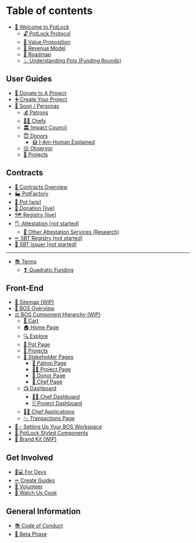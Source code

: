 # Table of contents

* [👋 Welcome to PotLock](README.md)
  * [🔓 PotLock Protocol](welcome-to-potlock/potlock-protocol.md)
  * [🚀 Value Proposition](welcome-to-potlock/value-proposition.md)
  * [💸 Revenue Model](welcome-to-potlock/revenue-model.md)
  * [🔮 Roadmap](welcome-to-potlock/roadmap.md)
  * [♨ Understanding Pots (Funding Rounds)](welcome-to-potlock/understanding-pots-funding-rounds.md)

## User Guides

* [🙏 Donate to A Project](user-guides/donate-to-a-project.md)
* [➕ Create Your Project](user-guides/create-your-project.md)
* [👀 Soon / Personas](user-guides/soon-personas/README.md)
  * [💰 Patrons](user-guides/soon-personas/patrons.md)
  * [👨🍳 Chefs](user-guides/soon-personas/chefs.md)
  * [🏛 Impact Council](user-guides/soon-personas/impact-council.md)
  * [😇 Donors](user-guides/soon-personas/donors/README.md)
    * [😷 I-Am-Human Explained](user-guides/soon-personas/donors/i-am-human-explained.md)
  * [😒 Observor](user-guides/soon-personas/observor.md)
  * [📐 Projects](user-guides/soon-personas/projects.md)

## Contracts

* [📃 Contracts Overview](contracts/contracts-overview.md)
* [🏭 PotFactory](contracts/potfactory.md)
* [🍲 Pot \[wip\]](contracts/pot-wip.md)
* [🙏 Donation \[live\]](contracts/donation-live.md)
* [🗺 Registry \[live\]](contracts/registry-live.md)
* [🖐 Attestation \[not started\]](contracts/attestation-not-started/README.md)
  * [💬 Other Attestation Services (Research)](contracts/attestation-not-started/other-attestation-services-research.md)
* [✏ SBT Registry \[not started\]](contracts/sbt-registry-not-started.md)
* [📛 SBT Issuer \[not started\]](contracts/sbt-issuer-not-started.md)

***

* [📚 Terms](terms/README.md)
  * [❣ Quadratic Funding](terms/quadratic-funding.md)

## Front-End

* [📳 Sitemap (WIP)](front-end/sitemap-wip.md)
* [🍴 BOS Overview](front-end/bos-overview.md)
* [⚖ BOS Component Hierarchy (WIP)](front-end/bos-component-hierarchy-wip/README.md)
  * [🛒 Cart](front-end/bos-component-hierarchy-wip/cart.md)
  * [🏠 Home Page](front-end/bos-component-hierarchy-wip/home-page.md)
  * [🔍 Explore](front-end/bos-component-hierarchy-wip/explore.md)
  * [🍲 Pot Page](front-end/bos-component-hierarchy-wip/pot-page.md)
  * [📂 Projects](front-end/bos-component-hierarchy-wip/projects.md)
  * [📰 Stakeholder Pages](front-end/bos-component-hierarchy-wip/stakeholder-pages/README.md)
    * [👔 Patron Page](front-end/bos-component-hierarchy-wip/stakeholder-pages/patron-page.md)
    * [👨🏫 Project Page](front-end/bos-component-hierarchy-wip/stakeholder-pages/project-page.md)
    * [🙌 Donor Page](front-end/bos-component-hierarchy-wip/stakeholder-pages/donor-page.md)
    * [🔪 Chef Page](front-end/bos-component-hierarchy-wip/stakeholder-pages/chef-page.md)
  * [📺 Dashboard](front-end/bos-component-hierarchy-wip/dashboard/README.md)
    * [👩🍳 Chef Dashboard](front-end/bos-component-hierarchy-wip/dashboard/chef-dashboard.md)
    * [🗄 Project Dashboard](front-end/bos-component-hierarchy-wip/dashboard/project-dashboard.md)
  * [👨🍳 Chef Applications](front-end/bos-component-hierarchy-wip/chef-applications.md)
  * [📉 Transactions Page](front-end/bos-component-hierarchy-wip/transactions-page.md)
* [👷♂ Setting Up Your BOS Workspace](front-end/setting-up-your-bos-workspace.md)
* [💅 PotLock Styled Components](front-end/potlock-styled-components.md)
* [🎁 Brand Kit (WIP)](front-end/brand-kit-wip.md)

## Get Involved

* [👩💻 For Devs](get-involved/for-devs.md)
* [✏ Create Guides](get-involved/create-guides.md)
* [💑 Volunteer](get-involved/volunteer.md)
* [👀 Watch Us Cook](get-involved/watch-us-cook.md)

## General Information

* [📚 Code of Conduct](general-information/code-of-conduct.md)
* [🐛 Beta Phase](general-information/beta-phase.md)
